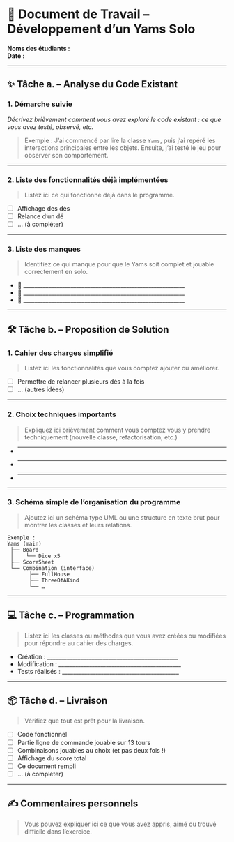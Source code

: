 # 🧩 Document de Travail – Développement d’un Yams Solo

**Noms des étudiants :**  
**Date :**

---

## ✨ Tâche a. – Analyse du Code Existant

### 1. Démarche suivie  
_Décrivez brièvement comment vous avez exploré le code existant : ce que vous avez testé, observé, etc._

> Exemple : J’ai commencé par lire la classe `Yams`, puis j’ai repéré les interactions principales entre les objets. Ensuite, j’ai testé le jeu pour observer son comportement.

---

### 2. Liste des fonctionnalités déjà implémentées

> Listez ici ce qui fonctionne déjà dans le programme.

- [ ] Affichage des dés  
- [ ] Relance d’un dé  
- [ ] … (à compléter)

---

### 3. Liste des manques

> Identifiez ce qui manque pour que le Yams soit complet et jouable correctement en solo.

- 🔲 __________________________________________________________  
- 🔲 __________________________________________________________  
- 🔲 __________________________________________________________  

---

## 🛠️ Tâche b. – Proposition de Solution

### 1. Cahier des charges simplifié

> Listez ici les fonctionnalités que vous comptez ajouter ou améliorer.
 
- [ ] Permettre de relancer plusieurs dés à la fois  
- [ ] … (autres idées)

---

### 2. Choix techniques importants

> Expliquez ici brièvement comment vous comptez vous y prendre techniquement (nouvelle classe, refactorisation, etc.)

- __________________________________________________________  
- __________________________________________________________  
- __________________________________________________________  

---

### 3. Schéma simple de l’organisation du programme

> Ajoutez ici un schéma type UML ou une structure en texte brut pour montrer les classes et leurs relations.

```
Exemple :
Yams (main)
 ├── Board
 │    └── Dice x5
 ├── ScoreSheet
 └── Combination (interface)
       ├── FullHouse
       ├── ThreeOfAKind
       └── …
```

---

## 💻 Tâche c. – Programmation

> Listez ici les classes ou méthodes que vous avez créées ou modifiées pour répondre au cahier des charges.

- Création : _______________________________________________  
- Modification : ____________________________________________  
- Tests réalisés : __________________________________________  

---

## 📦 Tâche d. – Livraison

> Vérifiez que tout est prêt pour la livraison.

- [ ] Code fonctionnel  
- [ ] Partie ligne de commande jouable sur 13 tours  
- [ ] Combinaisons jouables au choix (et pas deux fois !)  
- [ ] Affichage du score total  
- [ ] Ce document rempli  
- [ ] … (à compléter)
---

## ✍️ Commentaires personnels 

> Vous pouvez expliquer ici ce que vous avez appris, aimé ou trouvé difficile dans l’exercice.